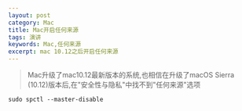 ```yaml
---
layout: post
category: Mac
title: Mac开启任何来源
tags: 演讲
keywords: Mac,任何来源
excerpt: mac 10.12之后开启任何来源
---
```


>Mac升级了mac10.12最新版本的系统,也相信在升级了macOS Sierra (10.12)版本后,在"安全性与隐私"中找不到"任何来源"选项

```shell
sudo spctl --master-disable

```